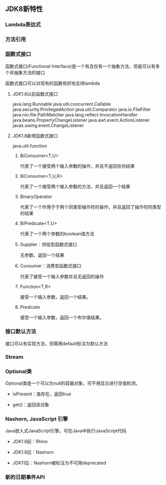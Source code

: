 ## JDK8新特性

### Lambda表达式

### 方法引用

### 函数式接口

函数式接口(Functional Interface)是一个有且仅有一个抽象方法，但是可以有多个非抽象方法的接口

函数式接口可以对现有的函数有好地支持lambda

1. JDK1.8以前函数式接口

   java.lang.Runnable
   java.util.concurrent.Callable
   java.security.PrivilegedAction
   java.util.Comparator
   java.io.FileFilter
   java.nio.file.PathMatcher
   java.lang.reflect.InvocationHandler
   java.beans.PropertyChangeListener
   java.awt.event.ActionListener
   javax.swing.event.ChangeListener

1. JDK1.8新增函数式接口

    java.util.function

    1. BiConsumer<T,U>
    
        代表了一个接受两个输入参数的操作，并且不返回任何结果
       
    2. BiConsumer<T,U,R>

       代表了一个接受两个输入参数的方法，并且返回一个结果

    3. BinaryOperator<T>

       代表了一个作用于于两个同类型操作符的操作，并且返回了操作符同类型的结果

    4. BiPredicate<T,U>
       
       代表了一个两个参数的boolean值方法

    5. Supplier：供给型函数式接口

       无参数，返回一个结果

    6. Consumer<T>：消费型函数式接口

        代表了接受一个输入参数并且无返回的操作

    7. Function<T,R>

        接受一个输入参数，返回一个结果。

    8. Predicate<T>

       接受一个输入参数，返回一个布尔值结果。

### 接口默认方法

接口可以有实现方法，但需用default标注为默认方法

### Stream

### Optional类

Optional类是一个可以为null的容器对象，可不用显示进行空值检测。

* isPresent：值存在，返回true

* get()：返回该对象

### Nashorn, JavaScript 引擎

Java嵌入式JavaScript引擎，可在Java中执行JavaScript代码

* JDK1.8前：Rhino

* JDK1.8后：Nashorn

* JDK11后：Nashorn被标注为不可用deprecated

### 新的日期事件API



